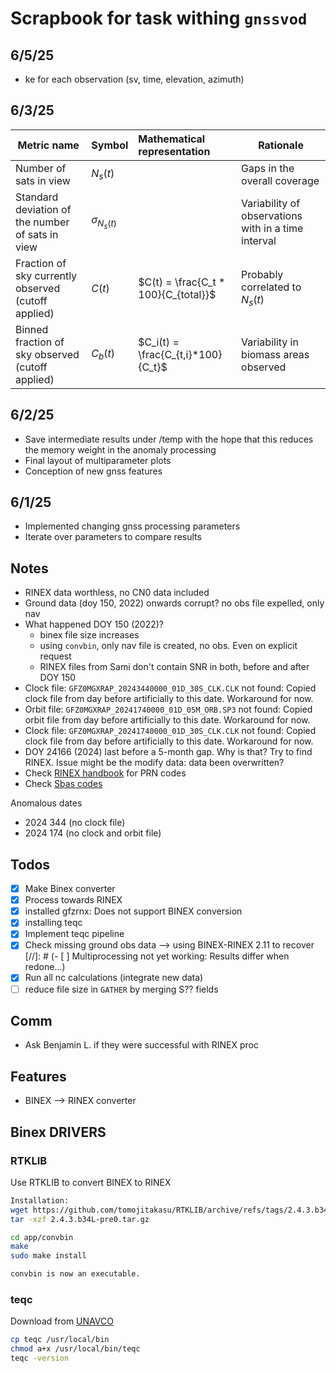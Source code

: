 # Scrapbook for task withing `gnssvod`

## 6/5/25

- ke for each observation (sv, time, elevation, azimuth)

## 6/3/25

| Metric name                                         | Symbol            | Mathematical representation          | Rationale                                           |
|-----------------------------------------------------|-------------------|:-------------------------------------|-----------------------------------------------------|
| Number of sats in view                              | $N_s(t)$          |                                      | Gaps in the overall coverage                        |
| Standard deviation of the number of sats in view    | $\sigma_{N_s(t)}$ |                                      | Variability of observations with in a time interval |
| Fraction of sky currently observed (cutoff applied) | $C(t)$            | $C(t) = \frac{C_t * 100}{C_{total}}$ | Probably correlated to  $N_s(t)$                    |
| Binned fraction of sky observed (cutoff applied)    | $C_b(t)$          | $C_i(t) = \frac{C_{t,i}*100}{C_t}$   | Variability in biomass areas observed               |

## 6/2/25

- Save intermediate results under /temp with the hope that this reduces the memory weight in the anomaly processing
- Final layout of multiparameter plots
- Conception of new gnss features

## 6/1/25

- Implemented changing gnss processing parameters
- Iterate over parameters to compare results

## Notes

- RINEX data worthless, no CN0 data included
- Ground data (doy 150, 2022) onwards corrupt? no obs file expelled, only nav
- What happened DOY 150 (2022)?
  - binex file size increases
  - using `convbin`, only nav file is created, no obs. Even on explicit request
  - RINEX files from Sami don't contain SNR in both, before and after DOY 150 
- Clock file: `GFZ0MGXRAP_20243440000_01D_30S_CLK.CLK` not found: Copied clock file from day before artificially to this date. Workaround for now.
- Orbit file: `GFZ0MGXRAP_20241740000_01D_05M_ORB.SP3` not found: Copied orbit file from day before artificially to this date. Workaround for now.
- Clock file: `GFZ0MGXRAP_20241740000_01D_30S_CLK.CLK` not found: Copied clock file from day before artificially to this date. Workaround for now.
- DOY 24166 (2024) last before a 5-month gap. Why is that? Try to find RINEX. Issue might be the modify data: data been overwritten?
- Check [RINEX handbook](http://acc.igs.org/misc/rinex304.pdf) for PRN codes
- Check [Sbas codes](https://media.defense.gov/2016/Jul/26/2001583103/-1/-1/1/PRN%20CODE%20ASSIGNMENT%20PROCESS.PDF)

Anomalous dates
- 2024 344 (no clock file)
- 2024 174 (no clock and orbit file)


## Todos

- [x] Make Binex converter
- [x] Process towards RINEX
- [x] installed gfzrnx: Does not support BINEX conversion
- [x] installing teqc
- [x] Implement teqc pipeline
- [x] Check missing ground obs data –> using BINEX-RINEX 2.11 to recover
[//]: # (- [ ] Multiprocessing not yet working: Results differ when redone...)
- [x] Run all nc calculations (integrate new data)
- [ ] reduce file size in `GATHER` by merging S?? fields

## Comm
- Ask Benjamin L. if they were successful with RINEX proc

## Features
- BINEX –> RINEX converter

## Binex DRIVERS

### RTKLIB

Use RTKLIB to convert BINEX to RINEX

```bash
Installation:
wget https://github.com/tomojitakasu/RTKLIB/archive/refs/tags/2.4.3.b34L-pre0.tar.gz
tar -xzf 2.4.3.b34L-pre0.tar.gz

cd app/convbin
make
sudo make install

convbin is now an executable.
```

### teqc

Download from [UNAVCO](https://www.unavco.org/software/data-processing/teqc/teqc.html)

```bash
cp teqc /usr/local/bin
chmod a+x /usr/local/bin/teqc
teqc -version
```

